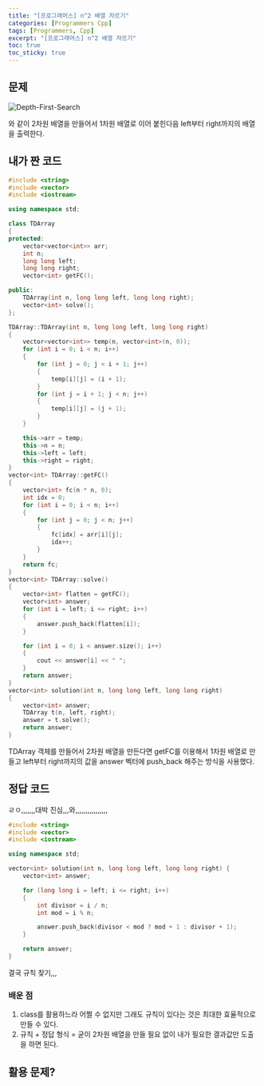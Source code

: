 ```yaml
---
title: "[프로그래머스] n^2 배열 자르기"
categories: [Programmers Cpp]
tags: [Programmers, Cpp]
excerpt: "[프로그래머스] n^2 배열 자르기"
toc: true
toc_sticky: true
---
```


## 문제

![Depth-First-Search](https://user-images.githubusercontent.com/96654391/205458989-049dfd3c-6a61-4a9c-aa2b-4eb711d0d0b6.gif) <br>

와 같이 2차원 배열을 만들어서 1차원 배열로 이어 붙힌다음 left부터 right까지의 배열을 출력한다.

## 내가 짠 코드

```cpp
#include <string>
#include <vector>
#include <iostream>

using namespace std;

class TDArray
{
protected:
    vector<vector<int>> arr;
    int n;
    long long left;
    long long right;
    vector<int> getFC();

public:
    TDArray(int n, long long left, long long right);
    vector<int> solve();
};

TDArray::TDArray(int n, long long left, long long right)
{
    vector<vector<int>> temp(n, vector<int>(n, 0));
    for (int i = 0; i < n; i++)
    {
        for (int j = 0; j < i + 1; j++)
        {
            temp[i][j] = (i + 1);
        }
        for (int j = i + 1; j < n; j++)
        {
            temp[i][j] = (j + 1);
        }
    }

    this->arr = temp;
    this->n = n;
    this->left = left;
    this->right = right;
}
vector<int> TDArray::getFC()
{
    vector<int> fc(n * n, 0);
    int idx = 0;
    for (int i = 0; i < n; i++)
    {
        for (int j = 0; j < n; j++)
        {
            fc[idx] = arr[i][j];
            idx++;
        }
    }
    return fc;
}
vector<int> TDArray::solve()
{
    vector<int> flatten = getFC();
    vector<int> answer;
    for (int i = left; i <= right; i++)
    {
        answer.push_back(flatten[i]);
    }

    for (int i = 0; i < answer.size(); i++)
    {
        cout << answer[i] << " ";
    }
    return answer;
}
vector<int> solution(int n, long long left, long long right)
{
    vector<int> answer;
    TDArray t(n, left, right);
    answer = t.solve();
    return answer;
}
```

TDArray 객체를 만들어서 2차원 배열을 만든다면 getFC를 이용해서 1차원 배열로 만들고 left부터 right까지의 값을 answer 벡터에 push_back 해주는 방식을 사용했다.

## 정답 코드

ㄹㅇ,,,,,,,대박 진심,,,와,,,,,,,,,,,,,,,,

```cpp
#include <string>
#include <vector>
#include <iostream>

using namespace std;

vector<int> solution(int n, long long left, long long right) {
    vector<int> answer;

    for (long long i = left; i <= right; i++)
    {
        int divisor = i / n;
        int mod = i % n;

        answer.push_back(divisor < mod ? mod + 1 : divisor + 1);
    }

    return answer;
}
```

결국 규칙 찾기,,,

### 배운 점

1. class를 활용하느라 어쩔 수 없지만 그래도 규칙이 있다는 것은 최대한 효율적으로 만들 수 있다.
2. 규칙 + 정답 형식 = 굳이 2차원 배열을 만들 필요 없이 내가 필요한 결과값만 도출을 하면 된다.

## 활용 문제?

